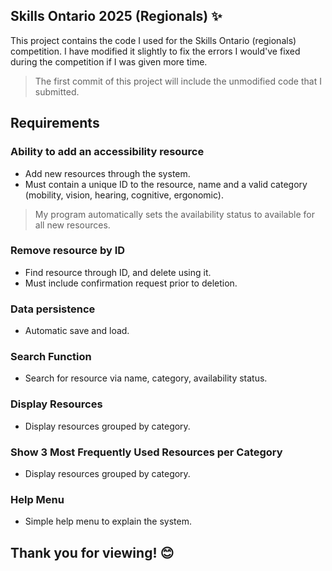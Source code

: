 ## Skills Ontario 2025 (Regionals) ✨

This project contains the code I used for the Skills Ontario (regionals) competition. I have modified it slightly to fix the errors I would've fixed during the competition if I was given more time.

> The first commit of this project will include the unmodified code that I submitted.

## Requirements

###  Ability to add an accessibility resource
- Add new resources through the system.
- Must contain a unique ID to the resource, name and a valid category (mobility, vision, hearing, cognitive, ergonomic).

> My program automatically sets the availability status to available for all new resources.

###  Remove resource by ID
- Find resource through ID, and delete using it.
- Must include confirmation request prior to deletion.

###  Data persistence
- Automatic save and load.

###  Search Function
- Search for resource via name, category, availability status.

###  Display Resources
- Display resources grouped by category.

###  Show 3 Most Frequently Used Resources per Category
- Display resources grouped by category.

###  Help Menu
- Simple help menu to explain the system.


## Thank you for viewing! 😊